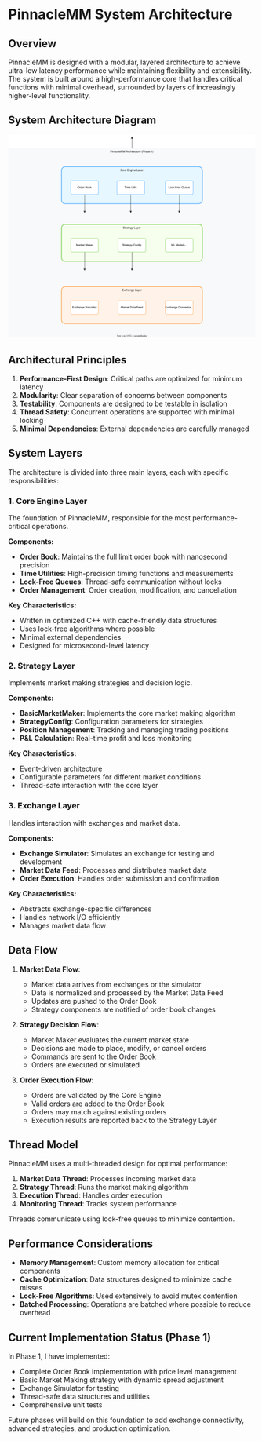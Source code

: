 # PinnacleMM System Architecture

## Overview

PinnacleMM is designed with a modular, layered architecture to achieve ultra-low latency performance while maintaining flexibility and extensibility. The system is built around a high-performance core that handles critical functions with minimal overhead, surrounded by layers of increasingly higher-level functionality.

## System Architecture Diagram

![PinnacleMM Architecture Diagram](../architecture/images/phase1.svg)


## Architectural Principles

1. **Performance-First Design**: Critical paths are optimized for minimum latency
2. **Modularity**: Clear separation of concerns between components
3. **Testability**: Components are designed to be testable in isolation
4. **Thread Safety**: Concurrent operations are supported with minimal locking
5. **Minimal Dependencies**: External dependencies are carefully managed

## System Layers

The architecture is divided into three main layers, each with specific responsibilities:

### 1. Core Engine Layer

The foundation of PinnacleMM, responsible for the most performance-critical operations.

**Components:**
- **Order Book**: Maintains the full limit order book with nanosecond precision
- **Time Utilities**: High-precision timing functions and measurements
- **Lock-Free Queues**: Thread-safe communication without locks
- **Order Management**: Order creation, modification, and cancellation

**Key Characteristics:**
- Written in optimized C++ with cache-friendly data structures
- Uses lock-free algorithms where possible
- Minimal external dependencies
- Designed for microsecond-level latency

### 2. Strategy Layer

Implements market making strategies and decision logic.

**Components:**
- **BasicMarketMaker**: Implements the core market making algorithm
- **StrategyConfig**: Configuration parameters for strategies
- **Position Management**: Tracking and managing trading positions
- **P&L Calculation**: Real-time profit and loss monitoring

**Key Characteristics:**
- Event-driven architecture
- Configurable parameters for different market conditions
- Thread-safe interaction with the core layer

### 3. Exchange Layer

Handles interaction with exchanges and market data.

**Components:**
- **Exchange Simulator**: Simulates an exchange for testing and development
- **Market Data Feed**: Processes and distributes market data
- **Order Execution**: Handles order submission and confirmation

**Key Characteristics:**
- Abstracts exchange-specific differences
- Handles network I/O efficiently
- Manages market data flow

## Data Flow

1. **Market Data Flow**:
   - Market data arrives from exchanges or the simulator
   - Data is normalized and processed by the Market Data Feed
   - Updates are pushed to the Order Book
   - Strategy components are notified of order book changes

2. **Strategy Decision Flow**:
   - Market Maker evaluates the current market state
   - Decisions are made to place, modify, or cancel orders
   - Commands are sent to the Order Book
   - Orders are executed or simulated

3. **Order Execution Flow**:
   - Orders are validated by the Core Engine
   - Valid orders are added to the Order Book
   - Orders may match against existing orders
   - Execution results are reported back to the Strategy Layer

## Thread Model

PinnacleMM uses a multi-threaded design for optimal performance:

1. **Market Data Thread**: Processes incoming market data
2. **Strategy Thread**: Runs the market making algorithm
3. **Execution Thread**: Handles order execution
4. **Monitoring Thread**: Tracks system performance

Threads communicate using lock-free queues to minimize contention.

## Performance Considerations

- **Memory Management**: Custom memory allocation for critical components
- **Cache Optimization**: Data structures designed to minimize cache misses
- **Lock-Free Algorithms**: Used extensively to avoid mutex contention
- **Batched Processing**: Operations are batched where possible to reduce overhead

## Current Implementation Status (Phase 1)

In Phase 1, I have implemented:

- Complete Order Book implementation with price level management
- Basic Market Making strategy with dynamic spread adjustment
- Exchange Simulator for testing
- Thread-safe data structures and utilities
- Comprehensive unit tests

Future phases will build on this foundation to add exchange connectivity, advanced strategies, and production optimization.